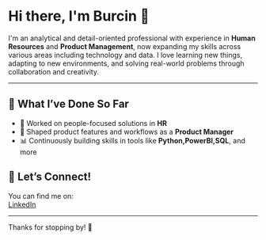 # Hi there, I'm Burcin 👋

I'm an analytical and detail-oriented professional with experience in **Human Resources** and **Product Management**, now expanding my skills across various areas including technology and data. I love learning new things, adapting to new environments, and solving real-world problems through collaboration and creativity.

---

## 💼 What I’ve Done So Far

- 🧠 Worked on people-focused solutions in **HR**
- 🚀 Shaped product features and workflows as a **Product Manager**
- 📊 Continuously building skills in tools like **Python,PowerBI,SQL**, and more


## 🤝 Let’s Connect!

You can find me on:  
[LinkedIn]([https://linkedin.com/in/your-profile](https://www.linkedin.com/in/burcinalim1/))

---

Thanks for stopping by! 🌱
